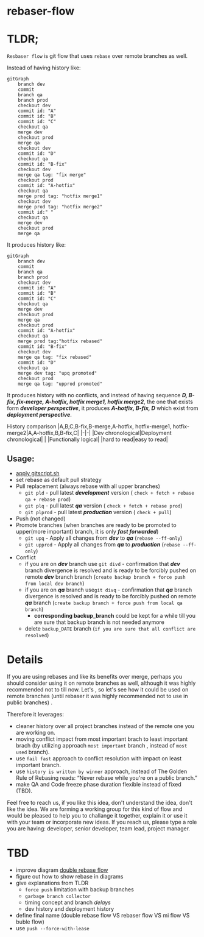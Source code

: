 # rebaser-flow


# TLDR;

`Resbaser flow` is git flow that uses `rebase` over remote branches as well. 

Instead of having history like:
```mermaid
gitGraph
    branch dev
    commit
    branch qa
    branch prod
    checkout dev
    commit id: "A"
    commit id: "B"
    commit id: "C"
    checkout qa
    merge dev
    checkout prod
    merge qa
    checkout dev
    commit id: "D"
    checkout qa
    commit id: "B-fix"
    checkout dev
    merge qa tag: "fix merge"
    checkout prod
    commit id: "A-hotfix"
    checkout qa
    merge prod tag: "hotfix merge1"
    checkout dev
    merge prod tag: "hotfix merge2"
    commit id:" "
    checkout qa
    merge dev
    checkout prod
    merge qa
```
It produces history like:
```mermaid
gitGraph
    branch dev
    commit
    branch qa
    branch prod
    checkout dev
    commit id: "A"
    commit id: "B"
    commit id: "C"
    checkout qa
    merge dev
    checkout prod
    merge qa
    checkout prod
    commit id: "A-hotfix"
    checkout qa
    merge prod tag:"hotfix rebased"
    commit id: "B-fix"
    checkout dev
    merge qa tag: "fix rebased"
    commit id: "D"
    checkout qa
    merge dev tag: "upq promoted"
    checkout prod
    merge qa tag: "upprod promoted"
```

It produces history with no conflicts, and instead of having sequence ***D, B-fix, fix-merge, A-hotfix, hotfix merge1, hotfix merge2***, the one that exists form ***developer perspective***, it produces ***A-hotfix, B-fix, D*** which exist from ***deployment perspective***.

History comparison
|A,B,C,B-fix,B-merge,A-hotfix, hotfix-merge1, hotfix-merge2|A,A-hotfix,B,B-fix,C|
|-|-|
|Dev chronological|Deployment chronological|
| |Functionally logical|
|hard to read|easy to read|


## Usage:

- [apply gitscript.sh](./gitscript.sh)
- set rebase as default pull strategy 
- Pull replacement (always rebase with all upper branches)
  - `git pld` - pull latest ***development*** version ( `check + fetch + rebase qa + rebase prod`)
  - `git plq` - pull latest ***qa*** version ( `check + fetch + rebase prod`)
  - `git plprod` - pull latest ***production*** version ( `check + pull`)
- Push (not changed)
- Promote branches (when branches are ready to be promoted to upper(more important) branch, it is only ***fast forwarded***)
  - `git upq` - Apply all changes from ***dev*** to ***qa*** (`rebase --ff-only`)
  - `git upprod` - Apply all changes from ***qa*** to ***production*** (`rebase --ff-only`)
- Conflict
  - if you are on ***dev*** branch use `git divd` - confirmation that ***dev*** branch divergence is resolved and is ready to be forcibly pushed on remote ***dev*** branch branch (`create backup branch + force push from local dev branch`)
  - if you are on ***qa*** branch use`git divq` - confirmation that ***qa*** branch divergence is resolved and is ready to be forcibly pushed on remote ***qa*** branch (`create backup branch + force push from local qa branch`)
    - **corresponding backup_branch** could be kept for a while till you are sure that backup branch is not needed anymore
  - delete `backup_DATE` branch (`if you are sure that all conflict are resolved`)


# Details

If you are using rebases and like its benefits over merge, perhaps you should consider using it on remote branches as well, although it was highly recommended not to till now. Let's , so let's see how it could be used on remote branches (until rebaser it was highly recommended not to use in public branches) .

Therefore it leverages:
 - cleaner history over all project branches instead of the remote one you are working on.
 - moving conflict impact from most important brach to least important brach (by utilizing approach `most important` branch ,  instead of `most used` branch).
 - use `fail fast` approach to conflict resolution with impact on least important branch.
 - use `history is written by winner` approach, instead of The Golden Rule of Rebasing reads: “Never rebase while you're on a public branch.”
 - make QA and Code freeze phase duration flexible instead of fixed (TBD).



Feel free to reach us, if you like this idea,  don't understand the idea, don't like the idea. We are forming a working group for this kind of flow and would be pleased to help you to challange it together, explain it or use it with your team or incorporate new ideas. If you reach us, please type a role you are having: developer, senior developer, team lead, project manager.



# TBD
- improve diagram [double rebase flow](temp.md)
- figure out how to show rebase in diagrams
- give explanations from TLDR
  - `force push` limitation with backup branches
  - `garbage branch collector`
  - timing concept and branch *delays*
  - dev history and deployment history
- define final name (double rebase flow VS rebaser flow VS mi flow VS buble flow)
- use `push --force-with-lease`
